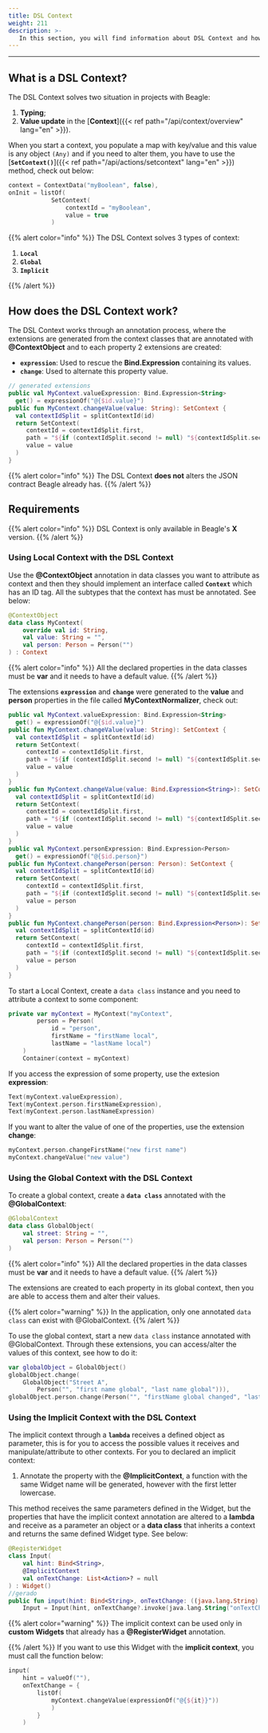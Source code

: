 ```yaml
---
title: DSL Context
weight: 211
description: >-
   In this section, you will find information about DSL Context and how to use it.
---
```


---

## **What is a DSL Context?**

The DSL Context solves two situation in projects with Beagle: 
1. **Typing**;
2. **Value update** in the [**Context**]({{< ref path="/api/context/overview" lang="en" >}}).

When you start a context, you populate a map with key/value and this value is any object `(Any)` and if you need to alter them, you have to use the [**`SetContext()`**]({{< ref path="/api/actions/setcontext" lang="en" >}}) method, check out below: 

```kotlin
context = ContextData("myBoolean", false),
onInit = listOf(
            SetContext(
                contextId = "myBoolean",
                value = true
            )
```
{{% alert color="info" %}}
The DSL Context solves 3 types of context:  
1.  **`Local`**
2.  **`Global`**
3. **`Implicit`** 

{{% /alert %}}

## **How does the DSL Context work?** 
The DSL Context works through an annotation process, where the extensions are generated from the context classes that are annotated with **@ContextObject** and to each property 2 extensions are created: 
- **`expression`**: Used to rescue the **Bind.Expression** containing its values.
- **`change`**: Used to alternate this property value. 

```kotlin
// generated extensions
public val MyContext.valueExpression: Bind.Expression<String>
  get() = expressionOf("@{$id.value}")
public fun MyContext.changeValue(value: String): SetContext {
  val contextIdSplit = splitContextId(id)
  return SetContext(
     contextId = contextIdSplit.first,
     path = "${if (contextIdSplit.second != null) "${contextIdSplit.second}." else ""}value",
     value = value
  )
}
```
{{% alert color="info" %}}
The DSL Context **does not** alters the JSON contract Beagle already has. 
{{% /alert %}}

## **Requirements**
{{% alert color="info" %}}
DSL Context is only available in Beagle's **X** version. 
{{% /alert %}}

###  **Using Local Context with the DSL Context**
Use the **@ContextObject** annotation in data classes you want to attribute as context and then they should implement an interface called **`Context`** which has an ID tag. 
All the subtypes that the context has must be annotated. See below: 

```kotlin
@ContextObject
data class MyContext(
    override val id: String,
    val value: String = "",
    val person: Person = Person("")
) : Context
```
{{% alert color="info" %}}
All the declared properties in the data classes must be **var** and it needs to have a default value. 
{{% /alert %}}

The extensions **`expression`** and **`change`** were generated to the **value** and **person** properties in the file called **MyContextNormalizer**, check out:

```kotlin
public val MyContext.valueExpression: Bind.Expression<String>
  get() = expressionOf("@{$id.value}")
public fun MyContext.changeValue(value: String): SetContext {
  val contextIdSplit = splitContextId(id)
  return SetContext(
     contextId = contextIdSplit.first,
     path = "${if (contextIdSplit.second != null) "${contextIdSplit.second}." else ""}value",
     value = value
  )
}
public fun MyContext.changeValue(value: Bind.Expression<String>): SetContext {
  val contextIdSplit = splitContextId(id)
  return SetContext(
     contextId = contextIdSplit.first,
     path = "${if (contextIdSplit.second != null) "${contextIdSplit.second}." else ""}value",
     value = value
  )
}
public val MyContext.personExpression: Bind.Expression<Person>
  get() = expressionOf("@{$id.person}")
public fun MyContext.changePerson(person: Person): SetContext {
  val contextIdSplit = splitContextId(id)
  return SetContext(
     contextId = contextIdSplit.first,
     path = "${if (contextIdSplit.second != null) "${contextIdSplit.second}." else ""}person",
     value = person
  )
}
public fun MyContext.changePerson(person: Bind.Expression<Person>): SetContext {
  val contextIdSplit = splitContextId(id)
  return SetContext(
     contextId = contextIdSplit.first,
     path = "${if (contextIdSplit.second != null) "${contextIdSplit.second}." else ""}person",
     value = person
  )
}
```
To start a Local Context, create a `data class` instance and you need to attribute a context to some component: 
```kotlin
private var myContext = MyContext("myContext",
        person = Person(
            id = "person",
            firstName = "firstName local",
            lastName = "lastName local")
    )
    Container(context = myContext)
```
If you access the expression of some property, use the extesion **expression**:
```kotlin
Text(myContext.valueExpression),
Text(myContext.person.firstNameExpression),
Text(myContext.person.lastNameExpression)
```
If you want to alter the value of one of the properties, use the extension **change**:

```kotlin
myContext.person.changeFirstName("new first name")
myContext.changeValue("new value")
```
### **Using the Global Context with the DSL Context**
To create a global context, create a **`data class`** annotated with the **@GlobalContext**:
```kotlin
@GlobalContext
data class GlobalObject(
    val street: String = "",
    val person: Person = Person("")
)
```
{{% alert color="info" %}}
All the declared properties in the data classes must be **var** and it needs to have a default value. 
{{% /alert %}}

The extensions are created to each property in its global context, then you are able to access them and alter their values. 

{{% alert color="warning" %}}
In the application, only one annotated `data class` can exist with @GlobalContext.
{{% /alert %}}

To use the global context, start a new `data class` instance annotated with @GlobalContext. Through these extensions, you can access/alter the values of this context, see how to do it: 

```kotlin
var globalObject = GlobalObject()
globalObject.change(
    GlobalObject("Street A",
        Person("", "first name global", "last name global"))),
globalObject.person.change(Person("", "firstName global changed", "lastName global changed"))
```
### **Using the Implicit Context with the DSL Context**
The implicit context through a **`lambda`** receives a defined object as parameter, this is for you to access the possible values it receives and manipulate/attribute to  other contexts. 
For you to declared an implicit context:  
1. Annotate the property with the **@ImplicitContext**, a function with the same Widget name will be generated, however with the first letter lowercase. 

This method receives the same parameters defined in the Widget, but the properties that have the implicit context annotation are altered to a **lambda** and receive as a parameter an object or a **data class** that inherits a context and returns the same defined Widget type. See below:  

```kotlin
@RegisterWidget
class Input(
    val hint: Bind<String>,
    @ImplicitContext
    val onTextChange: List<Action>? = null
) : Widget()
//gerado
public fun input(hint: Bind<String>, onTextChange: ((java.lang.String) -> List<Action>)? = null):
    Input = Input(hint, onTextChange?.invoke(java.lang.String("onTextChange")))
```
{{% alert color="warning" %}}
The implicit context can be used only in **custom Widgets** that already has a **@RegisterWidget** annotation.

{{% /alert %}}
If you want to use this Widget with the **implicit context**, you must call the function below:
```kotlin
input(
    hint = valueOf(""),
    onTextChange = {
        listOf(
            myContext.changeValue(expressionOf("@{${it}}"))
            )
        }
    )
```